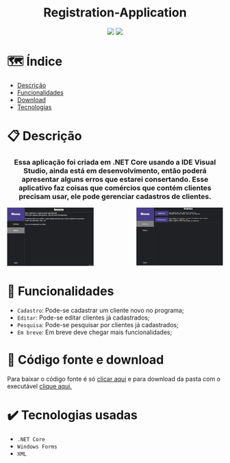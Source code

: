 <h1 align="center"> Registration-Application </h1>
<p align="center">
<img src="http://img.shields.io/static/v1?label=license&message=AGPL-3.0&color=green&style=flat"/>
<img src="http://img.shields.io/static/v1?label=status&message=beta&color=orange&style=plastic"/>
</p>

# :world_map: Índice
* [Descrição](#clipboard-descrição)
* [Funcionalidades](#hammer-funcionalidades)
* [Download](#file_folder-código-fonte-e-download)
* [Tecnologias](#heavy_check_mark-tecnologias-usadas)

# :clipboard: Descrição
<div>
<h3 align="center">Essa aplicação foi criada em .NET Core usando a IDE Visual Studio, ainda está em desenvolvimento, então poderá apresentar alguns erros que estarei consertando. Esse aplicativo faz coisas que comércios que contém clientes precisam usar, ele pode gerenciar cadastros de clientes.</h5>
<img width="40%" height="35%" src="https://github.com/Darkx32/Registration-Application/blob/master/src/Images/Menu_Inicio.png"/>
<img align="right" width="40%" height="35%" src="https://github.com/Darkx32/Registration-Application/blob/master/src/Images/Menu_Contas.png"/>
</div>

# :hammer: Funcionalidades
 - `Cadastro`: Pode-se cadastrar um cliente novo no programa;
 - `Editar`: Pode-se editar clientes já cadastrados;
 - `Pesquisa`: Pode-se pesquisar por clientes já cadastrados;
 - `Em breve`: Em breve deve chegar mais funcionalidades;
 
 # :file_folder: Código fonte e download
 <div>
 <p>Para baixar o código fonte é só <a href="https://github.com/Darkx32/Registration-Application/archive/refs/heads/master.zip">clicar aqui</a> e para download da pasta com o executável <a href="https://github.com/Darkx32/Registration-Application/releases/download/0.0.1/Registration-Application.zip">clique aqui.</a></p>
 </div>
 
 # :heavy_check_mark: Tecnologias usadas
 * `.NET Core`
 * `Windows Forms`
 * `XML`
